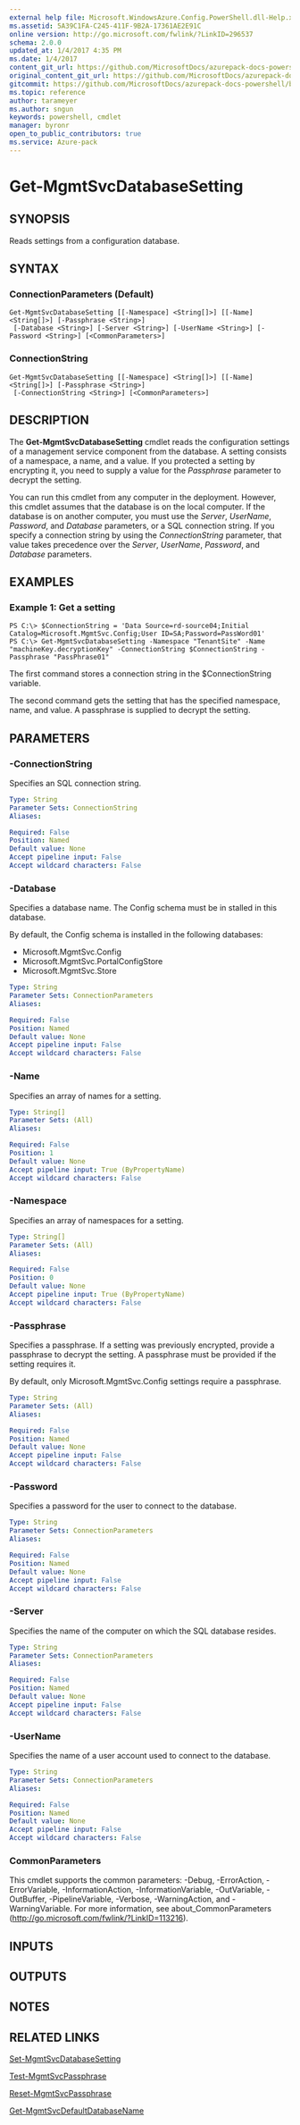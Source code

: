 ```yaml
---
external help file: Microsoft.WindowsAzure.Config.PowerShell.dll-Help.xml
ms.assetid: 5A39C1FA-C245-411F-9B2A-17361AE2E91C
online version: http://go.microsoft.com/fwlink/?LinkID=296537
schema: 2.0.0
updated_at: 1/4/2017 4:35 PM
ms.date: 1/4/2017
content_git_url: https://github.com/MicrosoftDocs/azurepack-docs-powershell/blob/live/AzurePack-cmdlets/Configuration/v1.0/Get-MgmtSvcDatabaseSetting.md
original_content_git_url: https://github.com/MicrosoftDocs/azurepack-docs-powershell/blob/live/AzurePack-cmdlets/Configuration/v1.0/Get-MgmtSvcDatabaseSetting.md
gitcommit: https://github.com/MicrosoftDocs/azurepack-docs-powershell/blob/676435fba79c23d58e9141828e751b939d2694b8/AzurePack-cmdlets/Configuration/v1.0/Get-MgmtSvcDatabaseSetting.md
ms.topic: reference
author: tarameyer
ms.author: sngun
keywords: powershell, cmdlet
manager: byronr
open_to_public_contributors: true
ms.service: Azure-pack
---
```


# Get-MgmtSvcDatabaseSetting

## SYNOPSIS
Reads settings from a configuration database.

## SYNTAX

### ConnectionParameters (Default)
```
Get-MgmtSvcDatabaseSetting [[-Namespace] <String[]>] [[-Name] <String[]>] [-Passphrase <String>]
 [-Database <String>] [-Server <String>] [-UserName <String>] [-Password <String>] [<CommonParameters>]
```

### ConnectionString
```
Get-MgmtSvcDatabaseSetting [[-Namespace] <String[]>] [[-Name] <String[]>] [-Passphrase <String>]
 [-ConnectionString <String>] [<CommonParameters>]
```

## DESCRIPTION
The **Get-MgmtSvcDatabaseSetting** cmdlet reads the configuration settings of a management service component from the database.
A setting consists of a namespace, a name, and a value.
If you protected a setting by encrypting it, you need to supply a value for the *Passphrase* parameter to decrypt the setting.

You can run this cmdlet from any computer in the deployment.
However, this cmdlet assumes that the database is on the local computer.
If the database is on another computer, you must use the *Server*, *UserName*, *Password*, and *Database* parameters, or a SQL connection string.
If you specify a connection string by using the *ConnectionString* parameter, that value takes precedence over the *Server*, *UserName*, *Password*, and *Database* parameters.

## EXAMPLES

### Example 1: Get a setting
```
PS C:\> $ConnectionString = 'Data Source=rd-source04;Initial Catalog=Microsoft.MgmtSvc.Config;User ID=SA;Password=PassWord01'
PS C:\> Get-MgmtSvcDatabaseSetting -Namespace "TenantSite" -Name "machineKey.decryptionKey" -ConnectionString $ConnectionString -Passphrase "PassPhrase01"
```

The first command stores a connection string in the $ConnectionString variable.

The second command gets the setting that has the specified namespace, name, and value.
A passphrase is supplied to decrypt the setting.

## PARAMETERS

### -ConnectionString
Specifies an SQL connection string.

```yaml
Type: String
Parameter Sets: ConnectionString
Aliases: 

Required: False
Position: Named
Default value: None
Accept pipeline input: False
Accept wildcard characters: False
```

### -Database
Specifies a database name.
The Config schema must be in stalled in this database.

By default, the Config schema is installed in the following databases:

- Microsoft.MgmtSvc.Config
- Microsoft.MgmtSvc.PortalConfigStore
- Microsoft.MgmtSvc.Store

```yaml
Type: String
Parameter Sets: ConnectionParameters
Aliases: 

Required: False
Position: Named
Default value: None
Accept pipeline input: False
Accept wildcard characters: False
```

### -Name
Specifies an array of names for a setting.

```yaml
Type: String[]
Parameter Sets: (All)
Aliases: 

Required: False
Position: 1
Default value: None
Accept pipeline input: True (ByPropertyName)
Accept wildcard characters: False
```

### -Namespace
Specifies an array of namespaces for a setting.

```yaml
Type: String[]
Parameter Sets: (All)
Aliases: 

Required: False
Position: 0
Default value: None
Accept pipeline input: True (ByPropertyName)
Accept wildcard characters: False
```

### -Passphrase
Specifies a passphrase.
If a setting was previously encrypted, provide a passphrase to decrypt the setting.
A passphrase must be provided if the setting requires it.

By default, only Microsoft.MgmtSvc.Config settings require a passphrase.

```yaml
Type: String
Parameter Sets: (All)
Aliases: 

Required: False
Position: Named
Default value: None
Accept pipeline input: False
Accept wildcard characters: False
```

### -Password
Specifies a password for the user to connect to the database.

```yaml
Type: String
Parameter Sets: ConnectionParameters
Aliases: 

Required: False
Position: Named
Default value: None
Accept pipeline input: False
Accept wildcard characters: False
```

### -Server
Specifies the name of the computer on which the SQL database resides.

```yaml
Type: String
Parameter Sets: ConnectionParameters
Aliases: 

Required: False
Position: Named
Default value: None
Accept pipeline input: False
Accept wildcard characters: False
```

### -UserName
Specifies the name of a user account used to connect to the database.

```yaml
Type: String
Parameter Sets: ConnectionParameters
Aliases: 

Required: False
Position: Named
Default value: None
Accept pipeline input: False
Accept wildcard characters: False
```

### CommonParameters
This cmdlet supports the common parameters: -Debug, -ErrorAction, -ErrorVariable, -InformationAction, -InformationVariable, -OutVariable, -OutBuffer, -PipelineVariable, -Verbose, -WarningAction, and -WarningVariable. For more information, see about_CommonParameters (http://go.microsoft.com/fwlink/?LinkID=113216).

## INPUTS

## OUTPUTS

## NOTES

## RELATED LINKS

[Set-MgmtSvcDatabaseSetting](xref:Configuration/v1.0/Set-MgmtSvcDatabaseSetting.md)

[Test-MgmtSvcPassphrase](xref:Configuration/v1.0/Test-MgmtSvcPassphrase.md)

[Reset-MgmtSvcPassphrase](xref:Configuration/v1.0/Reset-MgmtSvcPassphrase.md)

[Get-MgmtSvcDefaultDatabaseName](xref:Configuration/v1.0/Get-MgmtSvcDefaultDatabaseName.md)


